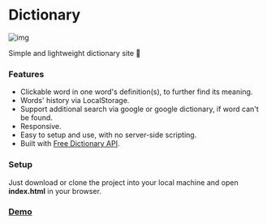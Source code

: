 # Dictionary
![img](https://raw.githubusercontent.com/lynchzival/dictionary/main/img/header.png)

Simple and lightweight dictionary site 📕

### Features

* Clickable word in one word's definition(s), to further find its meaning.
* Words' history via LocalStorage.
* Support additional search via google or google dictionary, if word can't be found.
* Responsive.
* Easy to setup and use, with no server-side scripting.
* Built with [Free Dictionary API](https://dictionaryapi.dev).

### Setup

Just download or clone the project into your local machine and open <b>index.html</b> in your browser.

### [Demo](https://lynchzival.github.io/dictionary)
